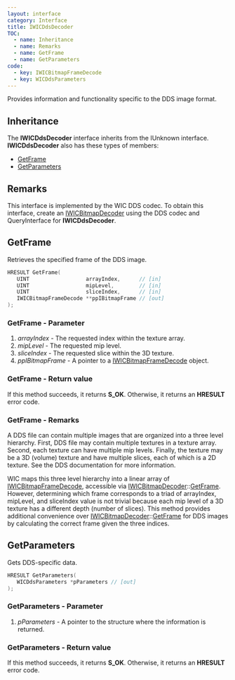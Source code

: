 ```yaml
---
layout: interface
category: Interface
title: IWICDdsDecoder
TOC:
  - name: Inheritance
  - name: Remarks
  - name: GetFrame
  - name: GetParameters
code:
  - key: IWICBitmapFrameDecode
  - key: WICDdsParameters
---
```


Provides information and functionality specific to the DDS image format.

## Inheritance

The **IWICDdsDecoder** interface inherits from the IUnknown interface.
**IWICDdsDecoder** also has these types of members:

- [GetFrame](#getframe)
- [GetParameters](#getparameters)

## Remarks

[wbd]: IWICBitmapDecoder

This interface is implemented by the WIC DDS codec.
To obtain this interface, create an [IWICBitmapDecoder][wbd] using the DDS codec and QueryInterface for **IWICDdsDecoder**.

## GetFrame

Retrieves the specified frame of the DDS image.

```cpp
HRESULT GetFrame(
   UINT                  arrayIndex,      // [in]
   UINT                  mipLevel,        // [in]
   UINT                  sliceIndex,      // [in]
   IWICBitmapFrameDecode **ppIBitmapFrame // [out]
);
```

### GetFrame - Parameter

[wbfd]: IWICBitmapFrameDecode

1. *arrayIndex* - The requested index within the texture array.
2. *mipLevel* - The requested mip level.
3. *sliceIndex* - The requested slice within the 3D texture.
4. *ppIBitmapFrame* - A pointer to a [IWICBitmapFrameDecode][wbfd] object.

### GetFrame - Return value

If this method succeeds, it returns **S_OK**.
Otherwise, it returns an **HRESULT** error code.

### GetFrame - Remarks

[wbd-gf]: IWICBitmapDecoder#getframe

A DDS file can contain multiple images that are organized into a three level hierarchy.
First, DDS file may contain multiple textures in a texture array.
Second, each texture can have multiple mip levels.
Finally, the texture may be a 3D (volume) texture and have multiple slices, each of which is a 2D texture.
See the DDS documentation for more information.

WIC maps this three level hierarchy into a linear array of [IWICBitmapFrameDecode][wbfd], accessible via [IWICBitmapDecoder][wbd]::[GetFrame][wbd-gf].
However, determining which frame corresponds to a triad of arrayIndex, mipLevel, and sliceIndex value is not trivial because each mip level of a 3D texture has a different depth (number of slices).
This method provides additional convenience over [IWICBitmapDecoder][wbd]::[GetFrame][wbd-gf] for DDS images by calculating the correct frame given the three indices.

## GetParameters

Gets DDS-specific data.

```cpp
HRESULT GetParameters(
   WICDdsParameters *pParameters // [out]
);
```

### GetParameters - Parameter

1. *pParameters* - A pointer to the structure where the information is returned.

### GetParameters - Return value

If this method succeeds, it returns **S_OK**.
Otherwise, it returns an **HRESULT** error code.
